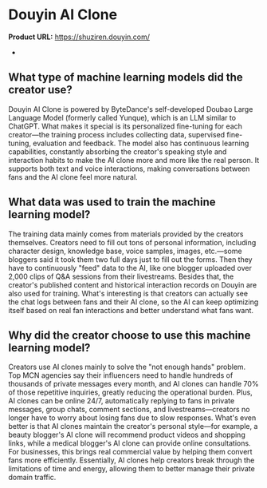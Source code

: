 # Douyin AI Clone

**Product URL:** https://shuziren.douyin.com/

-
## What type of machine learning models did the creator use?

Douyin AI Clone is powered by ByteDance's self-developed Doubao Large Language Model (formerly called Yunque), which is an LLM similar to ChatGPT. What makes it special is its personalized fine-tuning for each creator—the training process includes collecting data, supervised fine-tuning, evaluation and feedback. The model also has continuous learning capabilities, constantly absorbing the creator's speaking style and interaction habits to make the AI clone more and more like the real person. It supports both text and voice interactions, making conversations between fans and the AI clone feel more natural.


## What data was used to train the machine learning model?

The training data mainly comes from materials provided by the creators themselves. Creators need to fill out tons of personal information, including character design, knowledge base, voice samples, images, etc.—some bloggers said it took them two full days just to fill out the forms. Then they have to continuously "feed" data to the AI, like one blogger uploaded over 2,000 clips of Q&A sessions from their livestreams. Besides that, the creator's published content and historical interaction records on Douyin are also used for training. What's interesting is that creators can actually see the chat logs between fans and their AI clone, so the AI can keep optimizing itself based on real fan interactions and better understand what fans want.

## Why did the creator choose to use this machine learning model?

Creators use AI clones mainly to solve the "not enough hands" problem. Top MCN agencies say their influencers need to handle hundreds of thousands of private messages every month, and AI clones can handle 70% of those repetitive inquiries, greatly reducing the operational burden. Plus, AI clones can be online 24/7, automatically replying to fans in private messages, group chats, comment sections, and livestreams—creators no longer have to worry about losing fans due to slow responses. What's even better is that AI clones maintain the creator's personal style—for example, a beauty blogger's AI clone will recommend product videos and shopping links, while a medical blogger's AI clone can provide online consultations. For businesses, this brings real commercial value by helping them convert fans more efficiently. Essentially, AI clones help creators break through the limitations of time and energy, allowing them to better manage their private domain traffic.